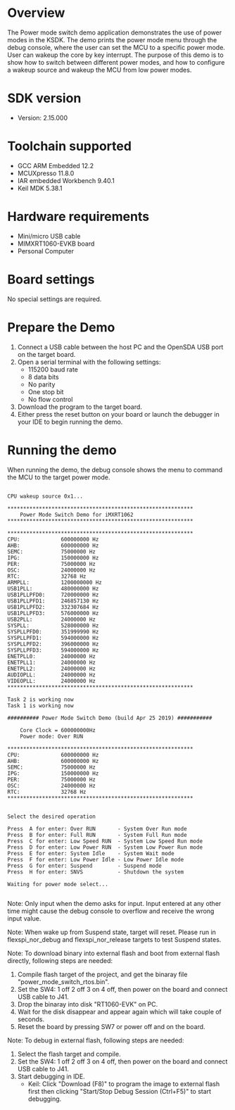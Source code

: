 Overview
========
The Power mode switch demo application demonstrates the use of power modes in the KSDK. The demo prints the power mode menu
through the debug console, where the user can set the MCU to a specific power mode. User can wakeup the core by key interrupt.
The purpose of this demo is to show how to switch between different power  modes, and how to configure a wakeup source and
wakeup the MCU from low power modes.

SDK version
===========
- Version: 2.15.000

Toolchain supported
===================
- GCC ARM Embedded  12.2
- MCUXpresso  11.8.0
- IAR embedded Workbench  9.40.1
- Keil MDK  5.38.1

Hardware requirements
=====================
- Mini/micro USB cable
- MIMXRT1060-EVKB board
- Personal Computer

Board settings
==============
No special settings are required.

Prepare the Demo
================
1.  Connect a USB cable between the host PC and the OpenSDA USB port on the target board. 
2.  Open a serial terminal with the following settings:
    - 115200 baud rate
    - 8 data bits
    - No parity
    - One stop bit
    - No flow control
3.  Download the program to the target board.
4.  Either press the reset button on your board or launch the debugger in your IDE to begin running the demo.

Running the demo
================
When running the demo, the debug console shows the menu to command the MCU to the target power mode.

~~~~~~~~~~~~~~~~~~~~~

CPU wakeup source 0x1...

***********************************************************
	Power Mode Switch Demo for iMXRT1062
***********************************************************

***********************************************************
CPU:             600000000 Hz
AHB:             600000000 Hz
SEMC:            75000000 Hz
IPG:             150000000 Hz
PER:             75000000 Hz
OSC:             24000000 Hz
RTC:             32768 Hz
ARMPLL:          1200000000 Hz
USB1PLL:         480000000 Hz
USB1PLLPFD0:     720000000 Hz
USB1PLLPFD1:     246857130 Hz
USB1PLLPFD2:     332307684 Hz
USB1PLLPFD3:     576000000 Hz
USB2PLL:         24000000 Hz
SYSPLL:          528000000 Hz
SYSPLLPFD0:      351999990 Hz
SYSPLLPFD1:      594000000 Hz
SYSPLLPFD2:      396000000 Hz
SYSPLLPFD3:      594000000 Hz
ENETPLL0:        24000000 Hz
ENETPLL1:        24000000 Hz
ENETPLL2:        24000000 Hz
AUDIOPLL:        24000000 Hz
VIDEOPLL:        24000000 Hz
***********************************************************

Task 2 is working now
Task 1 is working now

########## Power Mode Switch Demo (build Apr 25 2019) ###########

    Core Clock = 600000000Hz 
    Power mode: Over RUN

***********************************************************
CPU:             600000000 Hz
AHB:             600000000 Hz
SEMC:            75000000 Hz
IPG:             150000000 Hz
PER:             75000000 Hz
OSC:             24000000 Hz
RTC:             32768 Hz
***********************************************************


Select the desired operation 

Press  A for enter: Over RUN       - System Over Run mode
Press  B for enter: Full RUN       - System Full Run mode
Press  C for enter: Low Speed RUN  - System Low Speed Run mode
Press  D for enter: Low Power RUN  - System Low Power Run mode
Press  E for enter: System Idle    - System Wait mode
Press  F for enter: Low Power Idle - Low Power Idle mode
Press  G for enter: Suspend        - Suspend mode
Press  H for enter: SNVS           - Shutdown the system

Waiting for power mode select...


~~~~~~~~~~~~~~~~~~~~~


Note: Only input when the demo asks for input. Input entered at any other time might cause the debug console to overflow
and receive the wrong input value.

Note: When wake up from Suspend state, target will reset. Please run in flexspi_nor_debug and flexspi_nor_release targets to test Suspend states.

Note:
To download binary into external flash and boot from external flash directly, following steps are needed:
1. Compile flash target of the project, and get the binaray file "power_mode_switch_rtos.bin".
3. Set the SW4: 1 off 2 off 3 on 4 off, then power on the board and connect USB cable to J41.
4. Drop the binaray into disk "RT1060-EVK" on PC.
5. Wait for the disk disappear and appear again which will take couple of seconds.
7. Reset the board by pressing SW7 or power off and on the board. 

Note:
To debug in external flash, following steps are needed:
1. Select the flash target and compile.
3. Set the SW4: 1 off 2 off 3 on 4 off, then power on the board and connect USB cable to J41.
4. Start debugging in IDE.
   - Keil: Click "Download (F8)" to program the image to external flash first then clicking "Start/Stop Debug Session (Ctrl+F5)" to start debugging.
